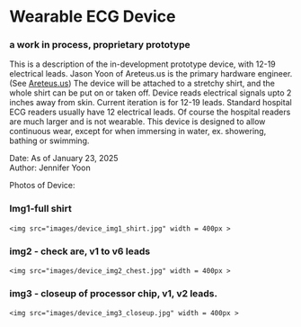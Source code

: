 # Wearable ECG Device  
### a work in process, proprietary prototype  

This is a description of the in-development prototype device, with 12-19 electrical leads. Jason Yoon of Areteus.us is the primary hardware engineer. (See <a href="https://www.areteus.us/">Areteus.us</a>) The device will be attached to a stretchy shirt, and the whole shirt can be put on or taken off. Device reads electrical signals upto 2 inches away from skin. Current iteration is for 12-19 leads. Standard hospital ECG readers usually have 12 electrical leads.  Of course the hospital readers are much larger and is not wearable. This device is designed to allow continuous wear, except for when immersing in water, ex. showering, bathing or swimming.  

Date:   As of January 23, 2025  
Author: Jennifer Yoon   

Photos of Device:  

### Img1-full shirt  
    <img src="images/device_img1_shirt.jpg" width = 400px >

### img2 - check are, v1 to v6 leads  
    <img src="images/device_img2_chest.jpg" width = 400px >

### img3 - closeup of processor chip, v1, v2 leads.  
    <img src="images/device_img3_closeup.jpg" width = 400px >


    
